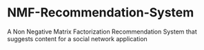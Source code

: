 # NMF-Recommendation-System
A Non Negative Matrix Factorization Recommendation System that suggests content for a social network application
